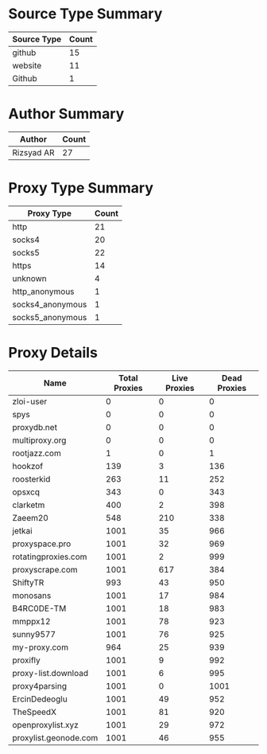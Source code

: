 # Source Type Summary

| Source Type | Count |
|-------------|-------|
| github | 15 |
| website | 11 |
| Github | 1 |


# Author Summary

| Author | Count |
|--------|-------|
| Rizsyad AR | 27 |


# Proxy Type Summary

| Proxy Type | Count |
|------------|-------|
| http | 21 |
| socks4 | 20 |
| socks5 | 22 |
| https | 14 |
| unknown | 4 |
| http_anonymous | 1 |
| socks4_anonymous | 1 |
| socks5_anonymous | 1 |


# Proxy Details

| Name | Total Proxies | Live Proxies | Dead Proxies |
|------|---------------|--------------|---------------|
| zloi-user | 0 | 0 | 0 |
| spys | 0 | 0 | 0 |
| proxydb.net | 0 | 0 | 0 |
| multiproxy.org | 0 | 0 | 0 |
| rootjazz.com | 1 | 0 | 1 |
| hookzof | 139 | 3 | 136 |
| roosterkid | 263 | 11 | 252 |
| opsxcq | 343 | 0 | 343 |
| clarketm | 400 | 2 | 398 |
| Zaeem20 | 548 | 210 | 338 |
| jetkai | 1001 | 35 | 966 |
| proxyspace.pro | 1001 | 32 | 969 |
| rotatingproxies.com | 1001 | 2 | 999 |
| proxyscrape.com | 1001 | 617 | 384 |
| ShiftyTR | 993 | 43 | 950 |
| monosans | 1001 | 17 | 984 |
| B4RC0DE-TM | 1001 | 18 | 983 |
| mmppx12 | 1001 | 78 | 923 |
| sunny9577 | 1001 | 76 | 925 |
| my-proxy.com | 964 | 25 | 939 |
| proxifly | 1001 | 9 | 992 |
| proxy-list.download | 1001 | 6 | 995 |
| proxy4parsing | 1001 | 0 | 1001 |
| ErcinDedeoglu | 1001 | 49 | 952 |
| TheSpeedX | 1001 | 81 | 920 |
| openproxylist.xyz | 1001 | 29 | 972 |
| proxylist.geonode.com | 1001 | 46 | 955 |
